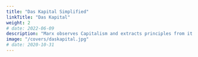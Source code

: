 ```yaml
---
title: "Das Kapital Simplified"
linkTitle: "Das Kapital"
weight: 2
# date: 2022-06-09
description: "Marx observes Capitalism and extracts principles from it based on his materialist template as Das Kapital (1867)"
image: "/covers/daskapital.jpg"
# date: 2020-10-31
---
```

